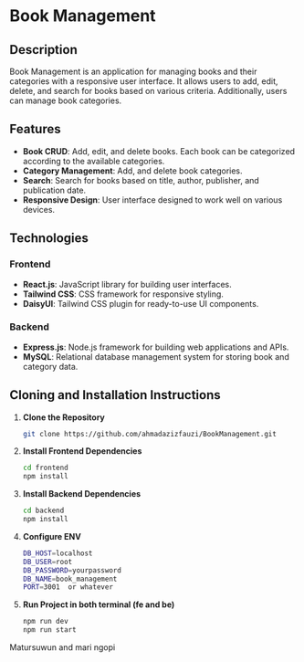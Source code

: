 # Book Management

## Description

Book Management is an application for managing books and their categories with a responsive user interface. It allows users to add, edit, delete, and search for books based on various criteria. Additionally, users can manage book categories.

## Features

- **Book CRUD**: Add, edit, and delete books. Each book can be categorized according to the available categories.
- **Category Management**: Add, and delete book categories.
- **Search**: Search for books based on title, author, publisher, and publication date.
- **Responsive Design**: User interface designed to work well on various devices.

## Technologies

### Frontend

- **React.js**: JavaScript library for building user interfaces.
- **Tailwind CSS**: CSS framework for responsive styling.
- **DaisyUI**: Tailwind CSS plugin for ready-to-use UI components.

### Backend

- **Express.js**: Node.js framework for building web applications and APIs.
- **MySQL**: Relational database management system for storing book and category data.

## Cloning and Installation Instructions

1. **Clone the Repository**

   ```bash
   git clone https://github.com/ahmadazizfauzi/BookManagement.git
   
2. **Install Frontend Dependencies**

   ```bash
   cd frontend
   npm install

3. **Install Backend Dependencies**

   ```bash
   cd backend
   npm install

4. **Configure ENV**

   ```bash
   DB_HOST=localhost
   DB_USER=root
   DB_PASSWORD=yourpassword
   DB_NAME=book_management
   PORT=3001  or whatever

5. **Run Project in both terminal (fe and be)**

   ```bash
   npm run dev
   npm run start


Matursuwun and mari ngopi



   


